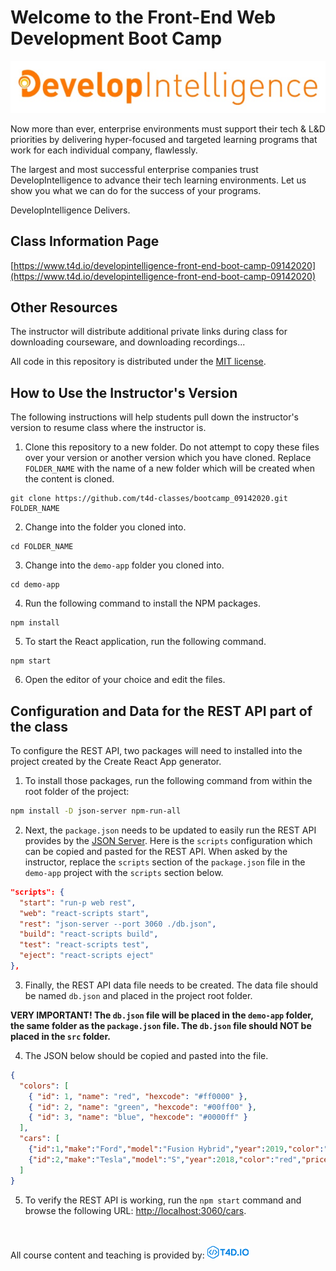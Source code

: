 # Welcome to the Front-End Web Development Boot Camp

![DevelopIntelligence Logo](images/developintelligence-logo.jpg "DevelopIntelligence Logo")

Now more than ever, enterprise environments must support their tech & L&D priorities by delivering hyper-focused and targeted learning programs that work for each individual company, flawlessly.

The largest and most successful enterprise companies trust DevelopIntelligence to advance their tech learning environments. Let us show you what we can do for the success of your programs.

DevelopIntelligence Delivers.

## Class Information Page

[https://www.t4d.io/developintelligence-front-end-boot-camp-09142020](https://www.t4d.io/developintelligence-front-end-boot-camp-09142020)

## Other Resources

The instructor will distribute additional private links during class for downloading courseware, and downloading recordings...

All code in this repository is distributed under the [MIT license](license.txt).

## How to Use the Instructor's Version

The following instructions will help students pull down the instructor's version to resume class where the instructor is.

1. Clone this repository to a new folder. Do not attempt to copy these files over your version or another version which you have cloned. Replace `FOLDER_NAME` with the name of a new folder which will be created when the content is cloned.

```
git clone https://github.com/t4d-classes/bootcamp_09142020.git FOLDER_NAME
```

2. Change into the folder you cloned into.

```
cd FOLDER_NAME
```

3. Change into the `demo-app` folder you cloned into.

```
cd demo-app
```

4. Run the following command to install the NPM packages.

```
npm install
```

5. To start the React application, run the following command.

```
npm start
```

6. Open the editor of your choice and edit the files.

## Configuration and Data for the REST API part of the class

To configure the REST API, two packages will need to installed into the project created by the Create React App generator.

1. To install those packages, run the following command from within the root folder of the project:

```bash
npm install -D json-server npm-run-all
```

2. Next, the `package.json` needs to be updated to easily run the REST API provides by the [JSON Server](https://github.com/typicode/json-server). Here is the `scripts` configuration which can be copied and pasted for the REST API. When asked by the instructor, replace the `scripts` section of the `package.json` file in the `demo-app` project with the `scripts` section below.

```json
"scripts": {
  "start": "run-p web rest",
  "web": "react-scripts start",
  "rest": "json-server --port 3060 ./db.json",
  "build": "react-scripts build",
  "test": "react-scripts test",
  "eject": "react-scripts eject"
},
```

3. Finally, the REST API data file needs to be created. The data file should be named `db.json` and placed in the project root folder. 

**VERY IMPORTANT! The `db.json` file will be placed in the `demo-app` folder, the same folder as the `package.json` file. The `db.json` file should **NOT** be placed in the `src` folder.**

4. The JSON below should be copied and pasted into the file.

```json
{
  "colors": [
    { "id": 1, "name": "red", "hexcode": "#ff0000" },
    { "id": 2, "name": "green", "hexcode": "#00ff00" },
    { "id": 3, "name": "blue", "hexcode": "#0000ff" }
  ],
  "cars": [
    {"id":1,"make":"Ford","model":"Fusion Hybrid","year":2019,"color":"blue","price":45000},
    {"id":2,"make":"Tesla","model":"S","year":2018,"color":"red","price":100000}
  ]
}
```

5. To verify the REST API is working, run the `npm start` command and browse the following URL: [http://localhost:3060/cars](http://localhost:3060/cars).

<br><br>
All course content and teaching is provided by: [<img src="images/t4dio-logo.gif" alt="T4D.IO Logo">](http://www.t4d.io)


